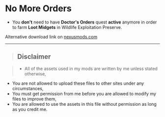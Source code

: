 # No More Orders

- You **don't** need to have **Doctor's Orders** quest **active** anymore in order to farm **Loot Midgets** in Wildlife Exploitation Preserve.

Alternative download link on [nexusmods.com](https://www.nexusmods.com/borderlands2/mods/65)

***

> ## Disclaimer

> - All of the assets used in my mods are written by me unless stated otherwise,
- You are not allowed to upload these files to other sites under any circumstances,
- You must get permission from me before you are allowed to modify my files to improve them,
- You are allowed to use the assets in this file without permission as long as you credit me.
